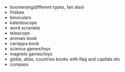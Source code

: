 - boomerang(different types, fan also)
- frisbee
- binoculars
- kaleidoscope
- word scramble
- telescope
- animals book
- cariappa book
- science games/toys
- magnets games/toys
- globe, atlas, countries books with flag and capitals etc
- compass

